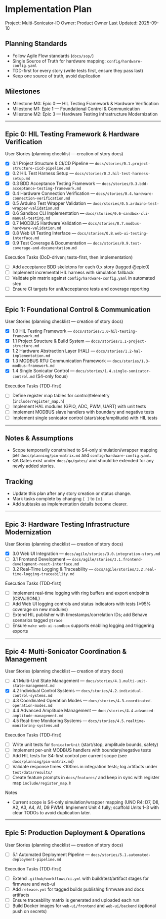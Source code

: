 # Implementation Plan

Project: Multi-Sonicator-IO
Owner: Product Owner
Last Updated: 2025-09-10

## Planning Standards

- Follow Agile Flow standards (`docs/sop/`)
- Single Source of Truth for hardware mapping: `config/hardware-config.yaml`
- TDD-first for every story (write tests first, ensure they pass last)
- Keep one source of truth, avoid duplication

## Milestones

- Milestone M0: Epic 0 — HIL Testing Framework & Hardware Verification
- Milestone M1: Epic 1 — Foundational Control & Communication
- Milestone M2: Epic 3 — Hardware Testing Infrastructure Modernization

---

## Epic 0: HIL Testing Framework & Hardware Verification

User Stories (planning checklist — creation of story docs)
- [x] 0.1 Project Structure & CI/CD Pipeline — `docs/stories/0.1.project-structure-cicd-pipeline.md`
- [x] 0.2 HIL Test Harness Setup — `docs/stories/0.2.hil-test-harness-setup.md`
- [x] 0.3 BDD Acceptance Testing Framework — `docs/stories/0.3.bdd-acceptance-testing-framework.md`
- [x] 0.4 Hardware Connection Verification — `docs/stories/0.4.hardware-connection-verification.md`
- [x] 0.5 Arduino Test Wrapper Validation — `docs/stories/0.5.arduino-test-wrapper-validation.md`
- [x] 0.6 Sandbox CLI Implementation — `docs/stories/0.6-sandbox-cli-manual-testing.md`
- [x] 0.7 MODBUS Hardware Validation — `docs/stories/0.7.modbus-hardware-validation.md`
- [x] 0.8 Web UI Testing Interface — `docs/stories/0.8.web-ui-testing-interface.md`
- [x] 0.9 Test Coverage & Documentation — `docs/stories/0.9.test-coverage-and-documentation.md`

Execution Tasks (DoD-driven; tests-first, then implementation)
- [ ] Add acceptance BDD skeletons for each 0.x story (tagged @epic0)
- [ ] Implement incremental HIL harness with simulation fallback
- [ ] Validate pin matrix against `config/hardware-config.yaml` in automated step
- [ ] Ensure CI targets for unit/acceptance tests and coverage reporting

---

## Epic 1: Foundational Control & Communication

User Stories (planning checklist — creation of story docs)
- [x] 1.0 HIL Testing Framework — `docs/stories/1.0-hil-testing-framework.md`
- [x] 1.1 Project Structure & Build System — `docs/stories/1.1-project-structure.md`
- [x] 1.2 Hardware Abstraction Layer (HAL) — `docs/stories/1.2-hal-implementation.md`
- [x] 1.3 MODBUS RTU Communication Framework — `docs/stories/1.3-modbus-framework.md`
- [x] 1.4 Single Sonicator Control — `docs/stories/1.4.single-sonicator-control.md` (S4-only focus)

Execution Tasks (TDD-first)
- [ ] Define register map tables for control/telemetry (`include/register_map.h`)
- [ ] Implement HAL modules (GPIO, ADC, PWM, UART) with unit tests
- [ ] Implement MODBUS slave handlers with boundary and negative tests
- [ ] Implement single sonicator control (start/stop/amplitude) with HIL tests

---

## Notes & Assumptions

- Scope temporarily constrained to S4-only simulation/wrapper mapping per `docs/planning/pin-matrix.md` and `config/hardware-config.yaml`.
- QA Gates exist under `docs/qa/gates/` and should be extended for any newly added stories.

## Tracking

- Update this plan after any story creation or status change.
- Mark tasks complete by changing `[ ]` to `[x]`.
- Add subtasks as implementation details become clearer.

---

## Epic 3: Hardware Testing Infrastructure Modernization

User Stories (planning checklist — creation of story docs)
- [x] 3.0 Web UI Integration — `docs/agile/stories/3.0.integration-story.md`
- [ ] 3.1 Frontend Development — `docs/agile/stories/3.1.frontend-development-react-interface.md`
- [ ] 3.2 Real-Time Logging & Traceability — `docs/agile/stories/3.2.real-time-logging-traceability.md`

Execution Tasks (TDD-first)
- [ ] Implement real-time logging with ring buffers and export endpoints (CSV/JSONL)
- [ ] Add Web UI logging controls and status indicators with tests (≥95% coverage on new modules)
- [ ] Extend HIL publisher with timestamps/correlation IDs; add Behave scenarios tagged `@trace`
- [ ] Ensure `make web-ui-sandbox` supports enabling logging and triggering exports

---

## Epic 4: Multi-Sonicator Coordination & Management

User Stories (planning checklist — creation of story docs)
- [ ] 4.1 Multi-Unit State Management — `docs/stories/4.1.multi-unit-state-management.md`
- [x] 4.2 Individual Control Systems — `docs/stories/4.2.individual-control-systems.md`
- [ ] 4.3 Coordinated Operation Modes — `docs/stories/4.3.coordinated-operation-modes.md`
- [ ] 4.4 Advanced Amplitude Management — `docs/stories/4.4.advanced-amplitude-management.md`
- [ ] 4.5 Real-time Monitoring Systems — `docs/stories/4.5.realtime-monitoring-systems.md`

Execution Tasks (TDD-first)
- [ ] Write unit tests for `SonicatorUnit` (start/stop, amplitude bounds, safety)
- [ ] Implement per-unit MODBUS handlers with boundary/negative tests
- [ ] Add HIL tests for S4-first control per current scope (see `docs/planning/pin-matrix.md`)
- [ ] Validate response times <100ms in integration tests; log artifacts under `test/data/results/`
- [ ] Create feature prompts in `docs/features/` and keep in sync with register map `include/register_map.h`

Notes
- Current scope is S4-only simulation/wrapper mapping (UNO R4: D7, D8, A2, A3, A4, A1, D9 PWM). Implement Unit 4 fully; scaffold Units 1–3 with clear TODOs to avoid duplication later.

---

## Epic 5: Production Deployment & Operations

User Stories (planning checklist — creation of story docs)
- [ ] 5.1 Automated Deployment Pipeline — `docs/stories/5.1.automated-deployment-pipeline.md`

Execution Tasks (TDD-first)
- [ ] Extend `.github/workflows/ci.yml` with build/test/artifact stages for firmware and web-ui
- [ ] Add `release.yml` for tagged builds publishing firmware and docs artifacts
- [ ] Ensure traceability matrix is generated and uploaded each run
- [ ] Build Docker images for `web-ui/frontend` and `web-ui/backend` (optional push on secrets)
